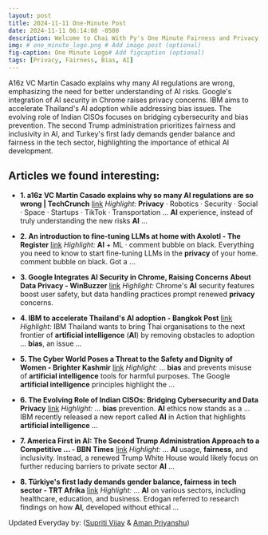 ```yaml
---
layout: post
title: 2024-11-11 One-Minute Post
date: 2024-11-11 06:14:08 -0500
description: Welcome to Chai With Py's One Minute Fairness and Privacy, which aims to provide you the current happenings in the world of Fairness, Privacy, and AI.
img: # one_minute_logo.png # Add image post (optional)
fig-caption: One Minute Logo# Add figcaption (optional)
tags: [Privacy, Fairness, Bias, AI]
---
```


A16z VC Martin Casado explains why many AI regulations are wrong, emphasizing the need for better understanding of AI risks. Google's integration of AI security in Chrome raises privacy concerns. IBM aims to accelerate Thailand's AI adoption while addressing bias issues. The evolving role of Indian CISOs focuses on bridging cybersecurity and bias prevention. The second Trump administration prioritizes fairness and inclusivity in AI, and Turkey's first lady demands gender balance and fairness in the tech sector, highlighting the importance of ethical AI development.

## Articles we found interesting:

- **1. a16z VC Martin Casado explains why so many <b>AI</b> regulations are so wrong | TechCrunch** [link](https://techcrunch.com/2024/11/10/a16z-vc-martin-casado-explains-why-so-many-ai-regulations-are-so-wrong/)
_Highlight:_ <b>Privacy</b> &middot; Robotics &middot; Security &middot; Social &middot; Space &middot; Startups &middot; TikTok &middot; Transportation ... <b>AI</b> experience, instead of truly understanding the new risks <b>AI</b>&nbsp;...

- **2. An introduction to fine-tuning LLMs at home with Axolotl - The Register** [link](https://www.theregister.com/2024/11/10/llm_finetuning_guide/)
_Highlight:_ <b>AI</b> + ML &middot; comment bubble on black. Everything you need to know to start fine-tuning LLMs in the <b>privacy</b> of your home. comment bubble on black. Got a&nbsp;...

- **3. Google Integrates <b>AI</b> Security in Chrome, Raising Concerns About Data <b>Privacy</b> - WinBuzzer** [link](https://winbuzzer.com/2024/11/10/google-integrates-ai-security-in-chrome-raising-concerns-about-data-privacy-xcxwbn/)
_Highlight:_ Chrome&#39;s <b>AI</b> security features boost user safety, but data handling practices prompt renewed <b>privacy</b> concerns.

- **4. IBM to accelerate Thailand&#39;s <b>AI</b> adoption - Bangkok Post** [link](https://www.bangkokpost.com/business/general/2899897/ibm-to-accelerate-thailands-ai-adoption)
_Highlight:_ IBM Thailand wants to bring Thai organisations to the next frontier of <b>artificial intelligence</b> (<b>AI</b>) by removing obstacles to adoption ... <b>bias</b>, an issue&nbsp;...

- **5. The Cyber World Poses a Threat to the Safety and Dignity of Women - Brighter Kashmir** [link](https://brighterkashmir.com/the-cyber-world-poses-a-threat-to-the-safety-and-dignity-of-women)
_Highlight:_ ... <b>bias</b> and prevents misuse of <b>artificial intelligence</b> tools for harmful purposes. The Google <b>artificial intelligence</b> principles highlight the&nbsp;...

- **6. The Evolving Role of Indian CISOs: Bridging Cybersecurity and Data Privacy** [link](https://indiatechnologynews.in/the-evolving-role-of-indian-cisos-bridging-cybersecurity-and-data-privacy/)
_Highlight:_ ... <b>bias</b> prevention. <b>AI</b> ethics now stands as a ... IBM recently released a new report called <b>AI</b> in Action that highlights <b>artificial intelligence</b> ...

- **7. America First in <b>AI</b>: The Second Trump Administration Approach to a Competitive ... - BBN Times** [link](https://www.bbntimes.com/technology/america-first-in-ai-the-second-trump-administration-approach-to-a-competitive-deregulated-future-in-tech)
_Highlight:_ ... <b>AI</b> usage, <b>fairness</b>, and inclusivity. Instead, a renewed Trump White House would likely focus on further reducing barriers to private sector <b>AI</b>&nbsp;...

- **8. Türkiye&#39;s first lady demands gender balance, <b>fairness</b> in tech sector - TRT Afrika** [link](https://trtafrika.com/turkey/turkiyes-first-lady-demands-gender-balance-fairness-in-tech-sector-18230392)
_Highlight:_ ... <b>AI</b> on various sectors, including healthcare, education, and business. Erdogan referred to research findings on how <b>AI</b>, developed without ethical&nbsp;...


Updated Everyday by: (<a href="https://supritivijay.github.io/">Supriti Vijay</a> & <a href="https://amanpriyanshu.github.io/">Aman Priyanshu</a>)
